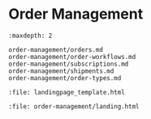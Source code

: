 # Order Management

```{toctree}
:maxdepth: 2

order-management/orders.md
order-management/order-workflows.md
order-management/subscriptions.md
order-management/shipments.md
order-management/order-types.md
```

```{raw} html
:file: landingpage_template.html
```

```{raw} html
:file: order-management/landing.html
```
